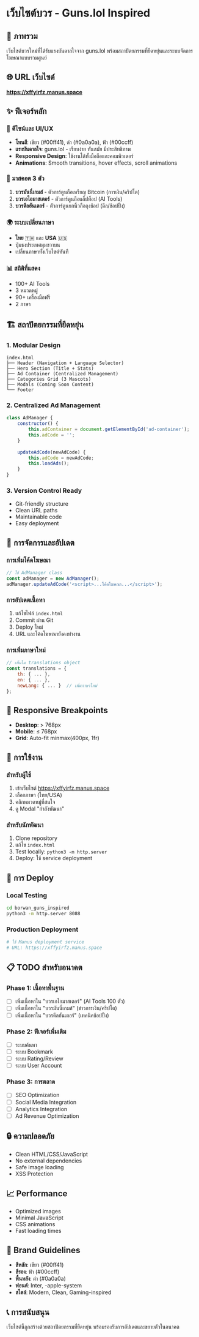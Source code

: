 # เว็บไซต์บวร - Guns.lol Inspired

## 🎯 ภาพรวม
เว็บไซต์บวรใหม่ที่ได้รับแรงบันดาลใจจาก guns.lol พร้อมสถาปัตยกรรมที่ยืดหยุ่นและระบบจัดการโฆษณาแบบรวมศูนย์

## 🌐 URL เว็บไซต์
**https://xffyirfz.manus.space**

## ✨ ฟีเจอร์หลัก

### 🎨 ดีไซน์และ UI/UX
- **โทนสี**: เขียว (#00ff41), ดำ (#0a0a0a), ฟ้า (#00ccff)
- **แรงบันดาลใจ**: guns.lol - เรียบง่าย ทันสมัย มีประสิทธิภาพ
- **Responsive Design**: ใช้งานได้ทั้งมือถือและคอมพิวเตอร์
- **Animations**: Smooth transitions, hover effects, scroll animations

### 🤖 มาสคอต 3 ตัว
1. **บวรมันนี่เกมส์** - ตัวการ์ตูนถือเหรียญ Bitcoin (การเงิน/คริปโต)
2. **บวรเอไอมาสเตอร์** - ตัวการ์ตูนถือแล็ปท็อป (AI Tools)
3. **บวรดีลฮันเตอร์** - ตัวการ์ตูนยกนิ้วถือถุงช้อป (ดีล/ช้อปปิ้ง)

### 🌍 ระบบเปลี่ยนภาษา
- **ไทย** 🇹🇭 และ **USA** 🇺🇸
- ปุ่มธงประเทศมุมขวาบน
- เปลี่ยนภาษาทั้งเว็บไซต์ทันที

### 📊 สถิติที่แสดง
- 100+ AI Tools
- 3 หมวดหมู่
- 90+ เครื่องมือฟรี
- 2 ภาษา

## 🏗️ สถาปัตยกรรมที่ยืดหยุ่น

### 1. Modular Design
```
index.html
├── Header (Navigation + Language Selector)
├── Hero Section (Title + Stats)
├── Ad Container (Centralized Management)
├── Categories Grid (3 Mascots)
├── Modals (Coming Soon Content)
└── Footer
```

### 2. Centralized Ad Management
```javascript
class AdManager {
    constructor() {
        this.adContainer = document.getElementById('ad-container');
        this.adCode = '';
    }
    
    updateAdCode(newAdCode) {
        this.adCode = newAdCode;
        this.loadAds();
    }
}
```

### 3. Version Control Ready
- Git-friendly structure
- Clean URL paths
- Maintainable code
- Easy deployment

## 🔧 การจัดการและอัปเดต

### การเพิ่มโค้ดโฆษณา
```javascript
// ใช้ AdManager class
const adManager = new AdManager();
adManager.updateAdCode('<script>...โค้ดโฆษณา...</script>');
```

### การอัปเดตเนื้อหา
1. แก้ไขไฟล์ `index.html`
2. Commit ผ่าน Git
3. Deploy ใหม่
4. URL และโค้ดโฆษณายังคงทำงาน

### การเพิ่มภาษาใหม่
```javascript
// เพิ่มใน translations object
const translations = {
    th: { ... },
    en: { ... },
    newLang: { ... }  // เพิ่มภาษาใหม่
};
```

## 📱 Responsive Breakpoints
- **Desktop**: > 768px
- **Mobile**: ≤ 768px
- **Grid**: Auto-fit minmax(400px, 1fr)

## 🎯 การใช้งาน

### สำหรับผู้ใช้
1. เข้าเว็บไซต์ https://xffyirfz.manus.space
2. เลือกภาษา (ไทย/USA)
3. คลิกหมวดหมู่ที่สนใจ
4. ดู Modal "กำลังพัฒนา"

### สำหรับนักพัฒนา
1. Clone repository
2. แก้ไข `index.html`
3. Test locally: `python3 -m http.server`
4. Deploy: ใช้ service deployment

## 🚀 การ Deploy

### Local Testing
```bash
cd borwan_guns_inspired
python3 -m http.server 8088
```

### Production Deployment
```bash
# ใช้ Manus deployment service
# URL: https://xffyirfz.manus.space
```

## 📋 TODO สำหรับอนาคต

### Phase 1: เนื้อหาพื้นฐาน
- [ ] เพิ่มเนื้อหาใน "บวรเอไอมาสเตอร์" (AI Tools 100 ตัว)
- [ ] เพิ่มเนื้อหาใน "บวรมันนี่เกมส์" (ข่าวการเงิน/คริปโต)
- [ ] เพิ่มเนื้อหาใน "บวรดีลฮันเตอร์" (เทคนิคช้อปปิ้ง)

### Phase 2: ฟีเจอร์เพิ่มเติม
- [ ] ระบบค้นหา
- [ ] ระบบ Bookmark
- [ ] ระบบ Rating/Review
- [ ] ระบบ User Account

### Phase 3: การตลาด
- [ ] SEO Optimization
- [ ] Social Media Integration
- [ ] Analytics Integration
- [ ] Ad Revenue Optimization

## 🔒 ความปลอดภัย
- Clean HTML/CSS/JavaScript
- No external dependencies
- Safe image loading
- XSS Protection

## 📈 Performance
- Optimized images
- Minimal JavaScript
- CSS animations
- Fast loading times

## 🎨 Brand Guidelines
- **สีหลัก**: เขียว (#00ff41)
- **สีรอง**: ฟ้า (#00ccff)
- **พื้นหลัง**: ดำ (#0a0a0a)
- **ฟอนต์**: Inter, -apple-system
- **สไตล์**: Modern, Clean, Gaming-inspired

## 📞 การสนับสนุน
เว็บไซต์นี้ถูกสร้างด้วยสถาปัตยกรรมที่ยืดหยุ่น พร้อมรองรับการอัปเดตและขยายตัวในอนาคต

